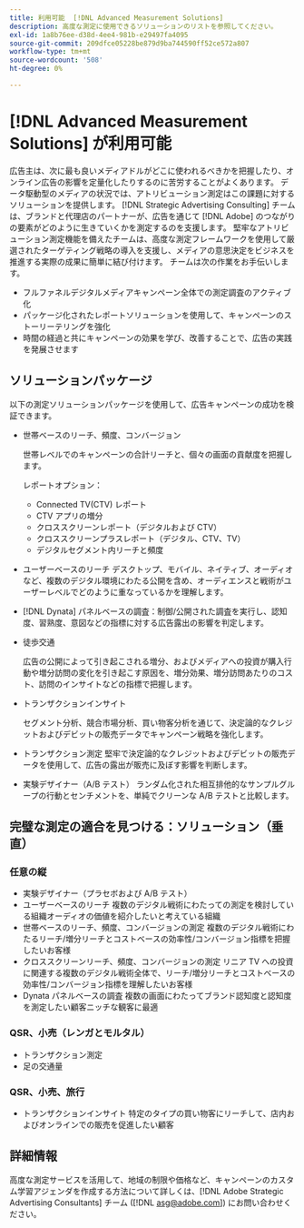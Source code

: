 ```yaml
---
title: 利用可能  [!DNL Advanced Measurement Solutions]
description: 高度な測定に使用できるソリューションのリストを参照してください。
exl-id: 1a8b76ee-d38d-4ee4-981b-e29497fa4095
source-git-commit: 209dfce05228be879d9ba744590ff52ce572a807
workflow-type: tm+mt
source-wordcount: '508'
ht-degree: 0%

---
```


# [!DNL Advanced Measurement Solutions] が利用可能

広告主は、次に最も良いメディアドルがどこに使われるべきかを把握したり、オンライン広告の影響を定量化したりするのに苦労することがよくあります。 データ駆動型のメディアの状況では、アトリビューション測定はこの課題に対するソリューションを提供します。 [!DNL Strategic Advertising Consulting] チームは、ブランドと代理店のパートナーが、広告を通じて [!DNL Adobe] のつながりの要素がどのように生きていくかを測定するのを支援します。 堅牢なアトリビューション測定機能を備えたチームは、高度な測定フレームワークを使用して厳選されたターゲティング戦略の導入を支援し、メディアの意思決定をビジネスを推進する実際の成果に簡単に結び付けます。 チームは次の作業をお手伝いします。

* フルファネルデジタルメディアキャンペーン全体での測定調査のアクティブ化
* パッケージ化されたレポートソリューションを使用して、キャンペーンのストーリーテリングを強化
* 時間の経過と共にキャンペーンの効果を学び、改善することで、広告の実践を発展させます

## ソリューションパッケージ

以下の測定ソリューションパッケージを使用して、広告キャンペーンの成功を検証できます。

* 世帯ベースのリーチ、頻度、コンバージョン

   世帯レベルでのキャンペーンの合計リーチと、個々の画面の貢献度を把握します。

   レポートオプション：
   * Connected TV(CTV) レポート
   * CTV アプリの増分
   * クロススクリーンレポート（デジタルおよび CTV）
   * クロススクリーンプラスレポート（デジタル、CTV、TV）
   * デジタルセグメント内リーチと頻度

* ユーザーベースのリーチ
デスクトップ、モバイル、ネイティブ、オーディオなど、複数のデジタル環境にわたる公開を含め、オーディエンスと戦術がユーザーレベルでどのように重なっているかを理解します。

* [!DNL Dynata] パネルベースの調査：制御/公開された調査を実行し、認知度、習熟度、意図などの指標に対する広告露出の影響を判定します。

* 徒歩交通

   広告の公開によって引き起こされる増分、およびメディアへの投資が購入行動や増分訪問の変化を引き起こす原因を、増分効果、増分訪問あたりのコスト、訪問のインサイトなどの指標で把握します。

* トランザクションインサイト

   セグメント分析、競合市場分析、買い物客分析を通じて、決定論的なクレジットおよびデビットの販売データでキャンペーン戦略を強化します。

* トランザクション測定
堅牢で決定論的なクレジットおよびデビットの販売データを使用して、広告の露出が販売に及ぼす影響を判断します。

* 実験デザイナー（A/B テスト）
ランダム化された相互排他的なサンプルグループの行動とセンチメントを、単純でクリーンな A/B テストと比較します。

## 完璧な測定の適合を見つける：ソリューション（垂直）

### 任意の縦

* 実験デザイナー（プラセボおよび A/B テスト）
* ユーザーベースのリーチ
複数のデジタル戦術にわたっての測定を検討している組織オーディオの価値を紹介したいと考えている組織
* 世帯ベースのリーチ、頻度、コンバージョンの測定
複数のデジタル戦術にわたるリーチ/増分リーチとコストベースの効率性/コンバージョン指標を把握したいお客様
* クロススクリーンリーチ、頻度、コンバージョンの測定
リニア TV への投資に関連する複数のデジタル戦術全体で、リーチ/増分リーチとコストベースの効率性/コンバージョン指標を理解したいお客様
* Dynata パネルベースの調査
複数の画面にわたってブランド認知度と認知度を測定したい顧客ニッチな観客に最適

### QSR、小売（レンガとモルタル）

* トランザクション測定
* 足の交通量

### QSR、小売、旅行

* トランザクションインサイト
特定のタイプの買い物客にリーチして、店内およびオンラインでの販売を促進したい顧客

## 詳細情報

高度な測定サービスを活用して、地域の制限や価格など、キャンペーンのカスタム学習アジェンダを作成する方法について詳しくは、[!DNL Adobe Strategic Advertising Consultants] チーム ([!DNL asg@adobe.com]) にお問い合わせください。
